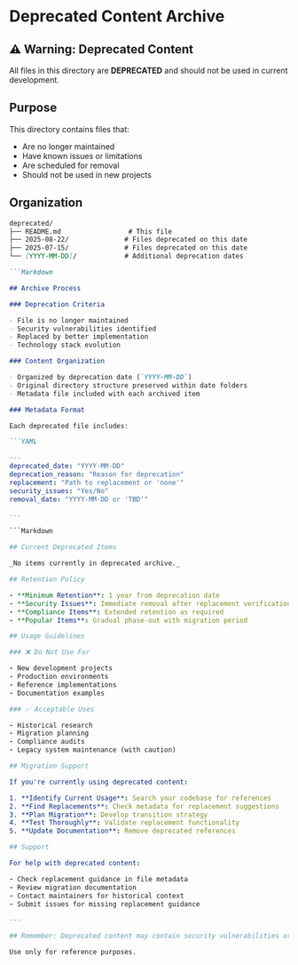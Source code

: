 # Deprecated Content Archive

## ⚠️ Warning: Deprecated Content

All files in this directory are **DEPRECATED** and should not be used in current development.

## Purpose

This directory contains files that:

- Are no longer maintained
- Have known issues or limitations
- Are scheduled for removal
- Should not be used in new projects

## Organization

```Markdown
deprecated/
├── README.md                 # This file
├── 2025-08-22/              # Files deprecated on this date
├── 2025-07-15/              # Files deprecated on this date
└── [YYYY-MM-DD]/            # Additional deprecation dates

```Markdown

## Archive Process

### Deprecation Criteria

- File is no longer maintained
- Security vulnerabilities identified
- Replaced by better implementation
- Technology stack evolution

### Content Organization

- Organized by deprecation date (`YYYY-MM-DD`)
- Original directory structure preserved within date folders
- Metadata file included with each archived item

### Metadata Format

Each deprecated file includes:

```YAML

---
deprecated_date: "YYYY-MM-DD"
deprecation_reason: "Reason for deprecation"
replacement: "Path to replacement or 'none'"
security_issues: "Yes/No"
removal_date: "YYYY-MM-DD or 'TBD'"

---

```Markdown

## Current Deprecated Items

_No items currently in deprecated archive._

## Retention Policy

- **Minimum Retention**: 1 year from deprecation date
- **Security Issues**: Immediate removal after replacement verification
- **Compliance Items**: Extended retention as required
- **Popular Items**: Gradual phase-out with migration period

## Usage Guidelines

### ❌ Do Not Use For

- New development projects
- Production environments
- Reference implementations
- Documentation examples

### ✅ Acceptable Uses

- Historical research
- Migration planning
- Compliance audits
- Legacy system maintenance (with caution)

## Migration Support

If you're currently using deprecated content:

1. **Identify Current Usage**: Search your codebase for references
2. **Find Replacements**: Check metadata for replacement suggestions
3. **Plan Migration**: Develop transition strategy
4. **Test Thoroughly**: Validate replacement functionality
5. **Update Documentation**: Remove deprecated references

## Support

For help with deprecated content:

- Check replacement guidance in file metadata
- Review migration documentation
- Contact maintainers for historical context
- Submit issues for missing replacement guidance

---

## Remember: Deprecated content may contain security vulnerabilities or outdated practices

Use only for reference purposes.
